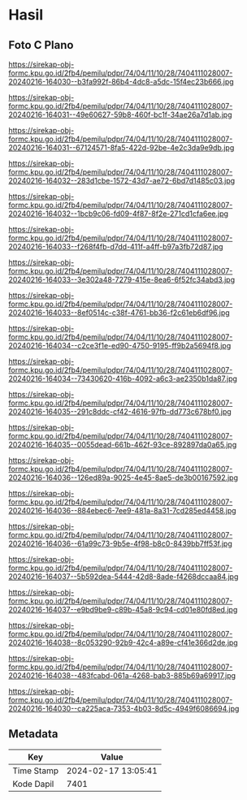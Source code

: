 # Hasil

## Foto C Plano

https://sirekap-obj-formc.kpu.go.id/2fb4/pemilu/pdpr/74/04/11/10/28/7404111028007-20240216-164030--b3fa992f-86b4-4dc8-a5dc-15f4ec23b666.jpg

https://sirekap-obj-formc.kpu.go.id/2fb4/pemilu/pdpr/74/04/11/10/28/7404111028007-20240216-164031--49e60627-59b8-460f-bc1f-34ae26a7d1ab.jpg

https://sirekap-obj-formc.kpu.go.id/2fb4/pemilu/pdpr/74/04/11/10/28/7404111028007-20240216-164031--67124571-8fa5-422d-92be-4e2c3da9e9db.jpg

https://sirekap-obj-formc.kpu.go.id/2fb4/pemilu/pdpr/74/04/11/10/28/7404111028007-20240216-164032--283d1cbe-1572-43d7-ae72-6bd7d1485c03.jpg

https://sirekap-obj-formc.kpu.go.id/2fb4/pemilu/pdpr/74/04/11/10/28/7404111028007-20240216-164032--1bcb9c06-fd09-4f87-8f2e-271cd1cfa6ee.jpg

https://sirekap-obj-formc.kpu.go.id/2fb4/pemilu/pdpr/74/04/11/10/28/7404111028007-20240216-164033--f268f4fb-d7dd-411f-a4ff-b97a3fb72d87.jpg

https://sirekap-obj-formc.kpu.go.id/2fb4/pemilu/pdpr/74/04/11/10/28/7404111028007-20240216-164033--3e302a48-7279-415e-8ea6-6f52fc34abd3.jpg

https://sirekap-obj-formc.kpu.go.id/2fb4/pemilu/pdpr/74/04/11/10/28/7404111028007-20240216-164033--8ef0514c-c38f-4761-bb36-f2c61eb6df96.jpg

https://sirekap-obj-formc.kpu.go.id/2fb4/pemilu/pdpr/74/04/11/10/28/7404111028007-20240216-164034--c2ce3f1e-ed90-4750-9195-ff9b2a5694f8.jpg

https://sirekap-obj-formc.kpu.go.id/2fb4/pemilu/pdpr/74/04/11/10/28/7404111028007-20240216-164034--73430620-416b-4092-a6c3-ae2350b1da87.jpg

https://sirekap-obj-formc.kpu.go.id/2fb4/pemilu/pdpr/74/04/11/10/28/7404111028007-20240216-164035--291c8ddc-cf42-4616-97fb-dd773c678bf0.jpg

https://sirekap-obj-formc.kpu.go.id/2fb4/pemilu/pdpr/74/04/11/10/28/7404111028007-20240216-164035--0055dead-661b-462f-93ce-892897da0a65.jpg

https://sirekap-obj-formc.kpu.go.id/2fb4/pemilu/pdpr/74/04/11/10/28/7404111028007-20240216-164036--126ed89a-9025-4e45-8ae5-de3b00167592.jpg

https://sirekap-obj-formc.kpu.go.id/2fb4/pemilu/pdpr/74/04/11/10/28/7404111028007-20240216-164036--884ebec6-7ee9-481a-8a31-7cd285ed4458.jpg

https://sirekap-obj-formc.kpu.go.id/2fb4/pemilu/pdpr/74/04/11/10/28/7404111028007-20240216-164036--61a99c73-9b5e-4f98-b8c0-8439bb7ff53f.jpg

https://sirekap-obj-formc.kpu.go.id/2fb4/pemilu/pdpr/74/04/11/10/28/7404111028007-20240216-164037--5b592dea-5444-42d8-8ade-f4268dccaa84.jpg

https://sirekap-obj-formc.kpu.go.id/2fb4/pemilu/pdpr/74/04/11/10/28/7404111028007-20240216-164037--e9bd9be9-c89b-45a8-9c94-cd01e80fd8ed.jpg

https://sirekap-obj-formc.kpu.go.id/2fb4/pemilu/pdpr/74/04/11/10/28/7404111028007-20240216-164038--8c053290-92b9-42c4-a89e-cf41e366d2de.jpg

https://sirekap-obj-formc.kpu.go.id/2fb4/pemilu/pdpr/74/04/11/10/28/7404111028007-20240216-164038--483fcabd-061a-4268-bab3-885b69a69917.jpg

https://sirekap-obj-formc.kpu.go.id/2fb4/pemilu/pdpr/74/04/11/10/28/7404111028007-20240216-164030--ca225aca-7353-4b03-8d5c-4949f6086694.jpg


## Metadata

| Key        | Value               |
| ---------- | ------------------- |
| Time Stamp | 2024-02-17 13:05:41 |
| Kode Dapil | 7401                |



